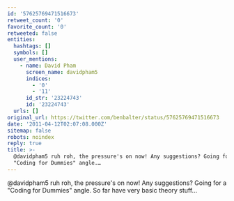 ```yaml
---
id: '57625769471516673'
retweet_count: '0'
favorite_count: '0'
retweeted: false
entities:
  hashtags: []
  symbols: []
  user_mentions:
    - name: David Pham
      screen_name: davidpham5
      indices:
        - '0'
        - '11'
      id_str: '23224743'
      id: '23224743'
  urls: []
original_url: https://twitter.com/benbalter/status/57625769471516673
date: '2011-04-12T02:07:08.000Z'
sitemap: false
robots: noindex
reply: true
title: >-
  @davidpham5 ruh roh, the pressure's on now! Any suggestions? Going for a
  "Coding for Dummies" angle.…
---
```


@davidpham5 ruh roh, the pressure's on now! Any suggestions? Going for a "Coding for Dummies" angle. So far have very basic theory stuff...